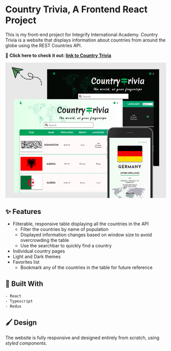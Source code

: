 # Country Trivia, A Frontend React Project

This is my front-end project for Integrify International Academy. Country Trivia is a website that displays information about countries from around the globe using the REST Countries API.

🚀 **Click here to check it out: [link to Country Trivia](https://countrytrivia.netlify.app/)**

<p align="center"><img src="./public/countrytriviapreview.png" alt="image preview of country trivia" width="600" align="center"><p>

## ✨ Features

- Filterable, responsive table displaying all the countries in the API
  - Filter the countries by name of population
  - Displayed information changes based on window size to avoid overcrowding the table
  - Use the searchbar to quickly find a country
- Individual country pages
- Light and Dark themes
- Favorites list
  - Bookmark any of the countries in the table for future reference

## 🔧 Built With

    - React
    - Typescript
    - Redux

## 🖌️ Design

The website is fully responsive and designed entirely from scratch, using _styled components_.
